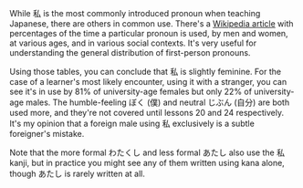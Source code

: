 While 私 is the most commonly introduced pronoun when teaching Japanese, there are others in common 
use. There's a [Wikipedia article](https://en.wikipedia.org/wiki/Japanese_pronouns#Use_and_etymology) with percentages of the time a particular pronoun is used, by men and women, at various ages, and in various social contexts. It's very useful for understanding the general distribution of first-person pronouns.

Using those tables, you can conclude that 私 is slightly feminine. For the case of a learner's most likely encounter, using it with a stranger, you can see it's in use by 81% of university-age females but only 22% of university-age males. The humble-feeling ぼく (僕) and neutral じぶん (自分) are both used more, and they're not covered until lessons 20 and 24 respectively. It's my opinion that a foreign male using 私 exclusively is a subtle foreigner's mistake.

Note that the more formal わたくし and less formal あたし also use the 私 kanji, but in practice you might see any of them written using kana alone, though あたし is rarely written at all.